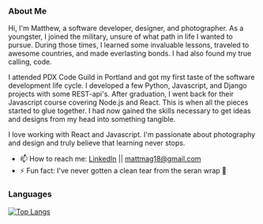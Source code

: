 ### About Me
Hi, I'm Matthew, a software developer, designer, and photographer. As a youngster, I joined the military, unsure of what path in life I wanted to pursue. During those times, I learned some invaluable lessons, traveled to awesome countries, and made everlasting bonds. I had also found my true calling, code. 

I attended PDX Code Guild in Portland and got my first taste of the software development life cycle.  I developed a few Python, Javascript, and Django projects with some REST-api's. After graduation, I went back for their Javascript course covering Node.js and React. This is when all the pieces started to glue together. I had now gained the skills necessary to get ideas and designs from my head into something tangible.

I love working with React and Javascript. I'm passionate about photography and design and truly believe that learning never stops.

- 📫 How to reach me: [LinkedIn](www.linkedin.com/in/matthewmagnotta) || mattmag18@gmail.com
- ⚡ Fun fact: I've never gotten a clean tear from the seran wrap 🤙
### Languages
[![Top Langs](https://github-readme-stats.vercel.app/api/top-langs/?username=mattmagnotta&layout=compact)](https://github.com/anuraghazra/github-readme-stats)


<!-- ### Currently Working On
- [Joberino](https://github.com/denvermullets/joberino-portal-api) - A local job scraper that pulls from job sites within the last 24hrs so you can stay on top of unique job postings day to day. Hide jobs you don't want and hides all Senior level jobs. Feel free to fork / clone and make PR's! -->
